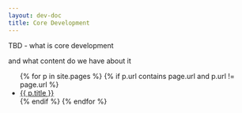 ```yaml
---
layout: dev-doc
title: Core Development
---
```


TBD - what is core development

and what content do we have about it

<ul>
{% for p in site.pages %}
{% if p.url contains page.url and p.url != page.url %}
  <li><a href="{{ p.url }}">{{ p.title }}</a></li>
{% endif %}
{% endfor %}
</ul>
